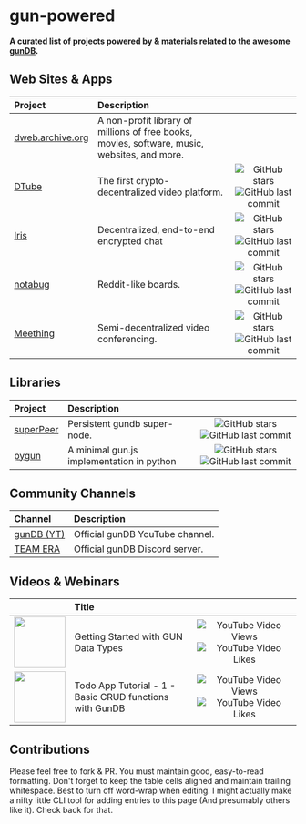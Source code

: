 
# gun-powered

**A curated list of projects powered by & materials related to the awesome [gunDB](https://gun.eco/).**

## Web Sites & Apps

| Project                                        | Description                                                                                  |                                                                                                                                                                                                         |
| :---                                           | :---                                                                                         |     :---:                                                                                                                                                                                               |
| [dweb.archive.org](https://dweb.archive.org)   | A non-profit library of millions of free books, movies, software, music, websites, and more. |                                                                                                                                                                                                         |
| [DTube](https://d.tube/)                       | The first crypto-decentralized video platform.                                               | ![GitHub stars](https://img.shields.io/github/stars/dtube/dtube?style=flat-square) ![GitHub last commit](https://img.shields.io/github/last-commit/dtube/dtube?style=flat-square)                       |
| [Iris](https://iris.to/)                       | Decentralized, end-to-end encrypted chat                                                     | ![GitHub stars](https://img.shields.io/github/stars/irislib/iris-messenger?style=flat-square) ![GitHub last commit](https://img.shields.io/github/last-commit/irislib/iris-messenger?style=flat-square) |
| [notabug](https://notabug.io/)                 | Reddit-like boards.                                                                          | ![GitHub stars](https://img.shields.io/github/stars/notabugio/notabug?style=flat-square) ![GitHub last commit](https://img.shields.io/github/last-commit/notabugio/notabug?style=flat-square)           |
| [Meething](https://us.meething.space/)         | Semi-decentralized video conferencing.                                                       | ![GitHub stars](https://img.shields.io/github/stars/meething/meething?style=flat-square) ![GitHub last commit](https://img.shields.io/github/last-commit/meething/meething?style=flat-square)           |

## Libraries

| Project                                             | Description                               |                                                                                                                                                                                                   |
| :---                                                | :---                                      | :---:                                                                                                                                                                                             |
| [superPeer](https://github.com/TensorTom/superPeer) | Persistent gundb super-node.              | ![GitHub stars](https://img.shields.io/github/stars/TensorTom/superPeer?style=flat-square) ![GitHub last commit](https://img.shields.io/github/last-commit/TensorTom/superPeer?style=flat-square) |
| [pygun](https://github.com/xmonader/pygundb)        | A minimal gun.js implementation in python | ![GitHub stars](https://img.shields.io/github/stars/xmonader/pygundb?style=flat-square) ![GitHub last commit](https://img.shields.io/github/last-commit/xmonader/pygundb?style=flat-square)       |

## Community Channels

| Channel                                                                | Description                     |
| :---                                                                   | :---                            |
| [gunDB (YT)](https://www.youtube.com/channel/UCQAtpf-zi9Pp4__2nToOM8g) | Official gunDB YouTube channel. |
| [TEAM ERA](http://chat.gun.eco/)                                       | Official gunDB Discord server.  |

## Videos & Webinars

|                                                                                                     | Title                                                   |                                                                                                                                                                                       |
| :---:                                                                                               | :---                                                    | :---:                                                                                                                                                                                 |
| [<img src="https://img.youtube.com/vi/cOO6wz1rZVY/0.jpg" width="90">](https://youtu.be/cOO6wz1rZVY) | Getting Started with GUN Data Types                     | ![YouTube Video Views](https://img.shields.io/youtube/views/cOO6wz1rZVY?style=flat-square) ![YouTube Video Likes](https://img.shields.io/youtube/likes/cOO6wz1rZVY?style=flat-square) |
| [<img src="https://img.youtube.com/vi/68svY76thiQ/0.jpg" width="90">](https://youtu.be/68svY76thiQ) | Todo App Tutorial - 1 - Basic CRUD functions with GunDB | ![YouTube Video Views](https://img.shields.io/youtube/views/68svY76thiQ?style=flat-square) ![YouTube Video Likes](https://img.shields.io/youtube/likes/68svY76thiQ?style=flat-square) |

## Contributions

Please feel free to fork & PR. You must maintain good, easy-to-read formatting. Don't forget to keep
the table cells aligned and maintain trailing whitespace. Best to turn off word-wrap when editing. I
might actually make a nifty little CLI tool for adding entries to this page (And presumably others
like it). Check back for that.
